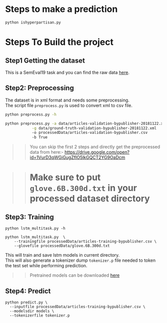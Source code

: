 # Steps to make a prediction
```shell script
python ishyperpartisan.py
```

# Steps To Build the project

## Step1 Getting the dataset
This is a SemEval19 task and you can find the raw data [here](https://zenodo.org/record/1489920). 

## Step2: Preprocessing 
The dataset is in xml format and needs some preprocessing.  
The script file `preprocess.py` is used to convert xml to csv file.
```bash
python preprocess.py -h

python preprocess.py -a data/articles-validation-bypublisher-20181122.xml \
            -g data/ground-truth-validation-bypublisher-20181122.xml 
            -o processedData/articles-validation-bypublisher.csv 
            -b True
```

>> You can skip the first 2 steps and directly get the preprocessed data from here:-
>  https://drive.google.com/open?id=1VurD3qWGiGugZfIO5lkGQCT2YG9OaDcm


>> # Make sure to put `glove.6B.300d.txt` in your processed dataset directory


## Step3: Training
```shell script
python lstm_multitask.py -h

python lstm_multitask.py  \
    --trainingfile processedData/articles-training-bypublisher.csv \
    --glovefile processedData/glove.6B.300d.txt
```
This will train and save lstm models in current directory.  
This will also generate a tokenizer dump `tokenizer.p` file needed to token 
the test set while performing prediction.

>> Pretrained models can be downloaded [here](https://drive.google.com/open?id=1JO-7nsA8Cx_47KyN82zDeC65ymTPTWGc)

## Step4: Predict
```shell script
python predict.py \
  --inputfile processedData/articles-training-bypublisher.csv \
  --modelsdir models \
  --tokenizerfile tokenizer.p
```

